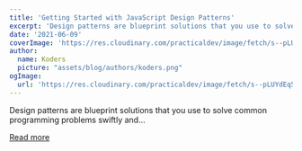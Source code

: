 ```yaml
---
title: 'Getting Started with JavaScript Design Patterns'
excerpt: 'Design patterns are blueprint solutions that you use to solve common programming problems swiftly and...'
date: '2021-06-09'
coverImage: 'https://res.cloudinary.com/practicaldev/image/fetch/s--pLUYdEq5--/c_imagga_scale,f_auto,fl_progressive,h_420,q_auto,w_1000/https://dev-to-uploads.s3.amazonaws.com/uploads/articles/woyl6by9qw1gwfmch1mv.png'
author:
  name: Koders
  picture: "assets/blog/authors/koders.png"
ogImage:
  url: 'https://res.cloudinary.com/practicaldev/image/fetch/s--pLUYdEq5--/c_imagga_scale,f_auto,fl_progressive,h_420,q_auto,w_1000/https://dev-to-uploads.s3.amazonaws.com/uploads/articles/woyl6by9qw1gwfmch1mv.png'
---
```


Design patterns are blueprint solutions that you use to solve common programming problems swiftly and...

[Read more](https://dev.to/coderslang/getting-started-with-javascript-design-patterns-h67)
